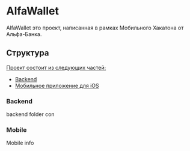 # AlfaWallet
AlfaWallet это проект, написанная в рамках Мобильного Хакатона от Альфа-Банка.

## Структура 
[Проект состоит из следующих частей:](#1-repository-structure)
   - [Backend](#backend)
   - [Мобильное приложение для iOS](#mobile)
 
### Backend
backend folder con

### Mobile
Mobile info

